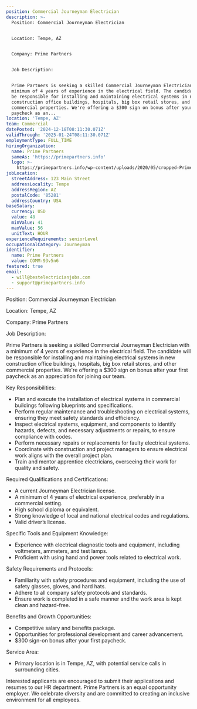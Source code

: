 ```yaml
---
position: Commercial Journeyman Electrician
description: >-
  Position: Commercial Journeyman Electrician


  Location: Tempe, AZ


  Company: Prime Partners


  Job Description:


  Prime Partners is seeking a skilled Commercial Journeyman Electrician with a
  minimum of 4 years of experience in the electrical field. The candidate will
  be responsible for installing and maintaining electrical systems in new
  construction office buildings, hospitals, big box retail stores, and other
  commercial properties. We're offering a $300 sign on bonus after your first
  paycheck as an...
location: 'Tempe, AZ'
team: Commercial
datePosted: '2024-12-18T08:11:30.071Z'
validThrough: '2025-01-24T08:11:30.071Z'
employmentType: FULL_TIME
hiringOrganization:
  name: Prime Partners
  sameAs: 'https://primepartners.info'
  logo: >-
    https://primepartners.info/wp-content/uploads/2020/05/cropped-Prime-Partners-Logo-NO-BG-1-1.png
jobLocation:
  streetAddress: 123 Main Street
  addressLocality: Tempe
  addressRegion: AZ
  postalCode: '85281'
  addressCountry: USA
baseSalary:
  currency: USD
  value: 48
  minValue: 41
  maxValue: 56
  unitText: HOUR
experienceRequirements: seniorLevel
occupationalCategory: Journeyman
identifier:
  name: Prime Partners
  value: COMM-93v5n6
featured: true
email:
  - will@bestelectricianjobs.com
  - support@primepartners.info
---
```




Position: Commercial Journeyman Electrician

Location: Tempe, AZ

Company: Prime Partners

Job Description:

Prime Partners is seeking a skilled Commercial Journeyman Electrician with a minimum of 4 years of experience in the electrical field. The candidate will be responsible for installing and maintaining electrical systems in new construction office buildings, hospitals, big box retail stores, and other commercial properties. We're offering a $300 sign on bonus after your first paycheck as an appreciation for joining our team.

Key Responsibilities:

- Plan and execute the installation of electrical systems in commercial buildings following blueprints and specifications.
- Perform regular maintenance and troubleshooting on electrical systems, ensuring they meet safety standards and efficiency.
- Inspect electrical systems, equipment, and components to identify hazards, defects, and necessary adjustments or repairs, to ensure compliance with codes.
- Perform necessary repairs or replacements for faulty electrical systems.
- Coordinate with construction and project managers to ensure electrical work aligns with the overall project plan.
- Train and mentor apprentice electricians, overseeing their work for quality and safety.

Required Qualifications and Certifications:

- A current Journeyman Electrician license.
- A minimum of 4 years of electrical experience, preferably in a commercial setting.
- High school diploma or equivalent. 
- Strong knowledge of local and national electrical codes and regulations.
- Valid driver’s license. 

Specific Tools and Equipment Knowledge:

- Experience with electrical diagnostic tools and equipment, including voltmeters, ammeters, and test lamps.
- Proficient with using hand and power tools related to electrical work. 

Safety Requirements and Protocols:

- Familiarity with safety procedures and equipment, including the use of safety glasses, gloves, and hard hats.
- Adhere to all company safety protocols and standards.
- Ensure work is completed in a safe manner and the work area is kept clean and hazard-free.

Benefits and Growth Opportunities:

- Competitive salary and benefits package.
- Opportunities for professional development and career advancement.
- $300 sign-on bonus after your first paycheck.

Service Area:

- Primary location is in Tempe, AZ, with potential service calls in surrounding cities.

Interested applicants are encouraged to submit their applications and resumes to our HR department. Prime Partners is an equal opportunity employer. We celebrate diversity and are committed to creating an inclusive environment for all employees.

